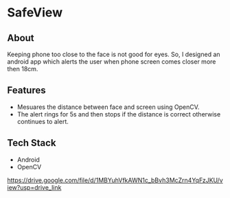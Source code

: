 
# SafeView

## About

Keeping phone too close to the face is not good for eyes.
So, I designed an android app which alerts the user when phone screen comes closer more then 18cm.

## Features
- Mesuares the distance between face and screen using OpenCV.
- The alert rings for 5s and then stops if the distance is correct otherwise continues to alert.


## Tech Stack

- Android 
- OpenCV

https://drive.google.com/file/d/1MBYuhVfkAWN1c_bBvh3McZrn4YqFzJKU/view?usp=drive_link
    





